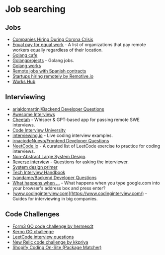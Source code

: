 # Job searching

## Jobs

- [Companies Hiring During Corona Crisis](https://docs.google.com/spreadsheets/d/1lwZ4ot10j-wvQZgA_hJ0AZJS_X3V9HjVk2QLsAU4WMc/edit#gid=0)
- [Equal pay for equal work](https://github.com/gi11es/equal-pay-for-equal-work) - A list of organizations that pay remote workers equally regardless of their location.
- [Golang cafe](https://golang.cafe/)
- [Golangprojects](https://www.golangprojects.com/) - Golang jobs.
- [Golang works](https://golang.works-hub.com/)
- [Remote jobs with Spanish contracts](https://github.com/remote-es/remotes)
- [Startups hiring remotely by Remotive.io](https://docs.google.com/spreadsheets/d/1TLJSlNxCbwRNxy14Toe1PYwbCTY7h0CNHeer9J0VRzE/edit#gid=1279011369)
- [Works Hub](https://www.works-hub.com/)


## Interviewing

- [arialdomartini/Backend Developer Questions](https://github.com/arialdomartini/Back-End-Developer-Interview-Questions)
- [Awesome Interviews](https://github.com/DopplerHQ/awesome-interview-questions)
- [Cheetah](https://github.com/leetcode-mafia/cheetah) - Whisper & GPT-based app for passing remote SWE interviews.
- [Code Interview University](https://github.com/jwasham/coding-interview-university)
- [interviewing.io](https://interviewing.io/recordings) - Live coding interview examples.
- [irnaciodeNuevo/Frontend Developer Questions](https://github.com/IgnaciodeNuevo/frontend-development-interviews)
- [NeetCode.io](https://neetcode.io/) - A curated list of LeetCode exercise to practice for coding interviews.
- [Non-Abstract Large System Design](https://sre.google/workbook/non-abstract-design/).
- [Reverse interview](https://github.com/viraptor/reverse-interview) - Questions for asking the interviewer.
- [System design primer](https://github.com/donnemartin/system-design-primer)
- [Tech Interview Handbook](https://www.techinterviewhandbook.org/)
- [tvandame/Backend Developer Questions](https://github.com/tvandame/back-end-developer-interview-questions)
- [What happens when ...](https://github.com/alex/what-happens-when) - What happens when you type google.com into your browser's address box and press enter?
- [www.codinginterview.com](https://www.codinginterview.com/) - Guides for interviewing in big companies.

## Code Challenges

- [Form3 GO code challenge by hermesdt](https://github.com/hermesdt/form3-challenge)
- [Kerno GO challenge](https://github.com/kernoio/go-challenge)
- [LeetCode interview questions](https://leetcode.com/discuss/interview-question)
- [New Relic code challenge by kkpriya](https://github.com/kkpriya/Code-Challenge)
- [Shopify Coding On-Site (Package Matcher)](https://leetcode.com/discuss/interview-question/1367405/shopify-coding-on-site-package-matcher)